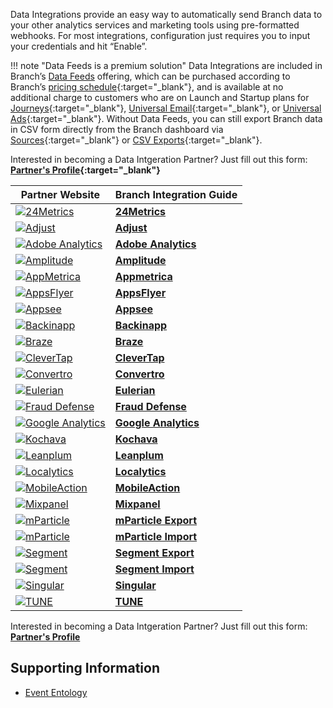 Data Integrations provide an easy way to automatically send Branch data to your other analytics services and marketing tools using pre-formatted webhooks. For most integrations, configuration just requires you to input your credentials and hit “Enable”.

!!! note "Data Feeds is a premium solution"
    Data Integrations are included in Branch’s [Data Feeds](/pages/exports/data-feeds/) offering, which can be purchased according to Branch’s [pricing schedule](https://branch.io/pricing/){:target="\_blank"}, and is available at no additional charge to customers who are on Launch and Startup plans for [Journeys](https://branch.io/journeys/){:target="\_blank"}, [Universal Email](https://branch.io/email/){:target="\_blank"}, or [Universal Ads](https://branch.io/attribution/){:target="\_blank"}. Without Data Feeds, you can still export Branch data in CSV form directly from the Branch dashboard via [Sources](https://dashboard.branch.io/sources){:target="\_blank"} or [CSV Exports](https://dashboard.branch.io/data-import-export/csv-exports){:target="\_blank"}.

Interested in becoming a Data Intgeration Partner? Just fill out this form: **[Partner's Profile](https://branch.app.link/tech-partner-signup){:target="\_blank"}**

**Partner Website** | **Branch Integration Guide**
--- | ---
<a href="https://24metrics.com/" target="_blank">![24Metrics](https://cdn.branch.io/branch-assets/ad-partner-manager/388787843096400122/24metrics_logo-1539310784419.png)</a>|**[24Metrics](/pages/integrations/24metrics-data-integration.md)**
<a href="https://www.adjust.com/" target="_blank">![Adjust](https://dashboard.branch.io/static/images/partners/partner_8.png)</a>|**[Adjust](/pages/integrations/adjust.md)**
<a href="https://my.omniture.com" target="_blank">![Adobe Analytics](https://dashboard.branch.io/static/images/partners/partner_9.png)</a>|**[Adobe Analytics](/pages/integrations/adobe-analytics.md)**
<a href="https://amplitude.com" target="_blank">![Amplitude](https://dashboard.branch.io/static/images/partners/partner_5.png)</a>|**[Amplitude](/pages/integrations/amplitude.md)**
<a href="https://appmetrica.yandex.com/" target="_blank">![AppMetrica](https://dashboard.branch.io/static/images/partners/partner_11.svg)</a>|**[Appmetrica](/pages/integrations/appmetrica.md)**
<a href="https://www.appsflyer.com/" target="_blank">![AppsFlyer](https://dashboard.branch.io/static/images/partners/partner_10.svg)</a>|**[AppsFlyer](/pages/integrations/appsflyer.md)**
<a href="https://www.appsee.com/" target="_blank">![Appsee](https://cdn.branch.io/branch-assets/ad-partner-manager/386574786681131050/appsee-1545601680820.png)</a>|**[Appsee](/pages/integrations/appsee-data-integration.md)**
<a href="https://www.backinapp.com" target="_blank">![Backinapp](https://cdn.branch.io/branch-assets/ad-partner-manager/388787843096400122/backinapp-1546469932312.png)</a>|**[Backinapp](/pages/integrations/backinapp-data-integration.md)**
<a href="https://www.braze.com/" target="_blank">![Braze](https://www.braze.com/images/logos/logo-braze.svg)</a>|**[Braze](/pages/integrations/braze.md)**
<a href="https://clevertap.com/" target="_blank">![CleverTap](https://cdn.branch.io/branch-assets/ad-partner-manager/CT_black-logo-1499387856654.png)</a>|**[CleverTap](/pages/integrations/clevertap.md)**
<a href="https://www.convertro.com/" target="_blank">![Convertro](https://s3.amazonaws.com/platform_static_files/adnetwork_logos/convertro.png)</a>|**[Convertro](/pages/integrations/convertro-data-integration.md)**
<a href="https://www.eulerian.com/en/" target="_blank">![Eulerian](https://cdn.branch.io/branch-assets/ad-partner-manager/388787843096400122/logo-black-1540344824992.png)</a>|**[Eulerian](/pages/integrations/eulerian-data-integration.md)**
<a href="https://www.inmobi.com/" target="_blank">![Fraud Defense](https://cdn.branch.io/branch-assets/ad-partner-manager/388787843096400122/FD_horizontal_png-1545435249497.png)</a>|**[Fraud Defense](/pages/integrations/fraud-defense-data-integration.md)**
<a href="https://analytics.google.com/" target="_blank">![Google Analytics](https://dashboard.branch.io/static/images/partners/partner_6.png)</a>|**[Google Analytics](/pages/integrations/google-analytics.md)**
<a href="https://www.kochava.com/" target="_blank">![Kochava](https://s3.amazonaws.com/platform_static_files/adnetwork_logos/kochava.png)</a>|**[Kochava](/pages/integrations/kochava.md)**
<a href="https://www.leanplum.com/" target="_blank">![Leanplum](https://leanplum-wordpress.storage.googleapis.com/leanplum-black.svg)</a>|**[Leanplum](/pages/integrations/leanplum-data-integration.md)**
<a href="https://www.localytics.com/" target="_blank">![Localytics](https://dashboard.branch.io/static/images/partners/partner_4.png)</a>|**[Localytics](/pages/integrations/localytics.md)**
<a href="https://www.mobileaction.co/" target="_blank">![MobileAction](https://cdn.branch.io/branch-assets/ad-partner-manager/386574786681131050/download-1545431424695.png)</a>|**[MobileAction](/pages/integrations/mobileaction-data-integration.md)**
<a href="https://mixpanel.com/" target="_blank">![Mixpanel](https://cdn.branch.io/branch-assets/ad-partner-manager//mixpanel-1550716013249.png)</a>|**[Mixpanel](/pages/integrations/mixpanel.md)**
<a href="https://www.mparticle.com/" target="_blank">![mParticle](https://s3.amazonaws.com/platform_static_files/adnetwork_logos/mparticle.png)</a>|**[mParticle Export](/pages/integrations/mparticle.md)**
<a href="https://www.mparticle.com/" target="_blank">![mParticle](https://s3.amazonaws.com/platform_static_files/adnetwork_logos/mparticle.png)</a>|**[mParticle Import](/pages/integrations/mparticle-import.md)**
<a href="https://segment.com/" target="_blank">![Segment](https://static.segment.com/site-public/2.66.17-238-gf660935/files/segment-7714a6a4af.svg)</a>|**[Segment Export](/pages/integrations/segment.md)**
<a href="https://segment.com/" target="_blank">![Segment](https://static.segment.com/site-public/2.66.17-238-gf660935/files/segment-7714a6a4af.svg)</a>|**[Segment Import](/pages/integrations/segment-import.md)**
<a href="https://www.singular.net/" target="_blank">![Singular](https://dashboard.branch.io/static/images/partners/partner_12.png)</a>|**[Singular](/pages/integrations/singular-data-integration.md)**
<a href="https://www.tune.com" target="_blank">![TUNE](https://dashboard.branch.io/static/images/partners/partner_1.png)</a>|**[TUNE](/pages/integrations/tune.md)**

Interested in becoming a Data Intgeration Partner? Just fill out this form: **[Partner's Profile](https://branch.app.link/ads-partner-signup)**

## Supporting Information
- [Event Entology](/pages/exports/event_ontology_data_schema/)
